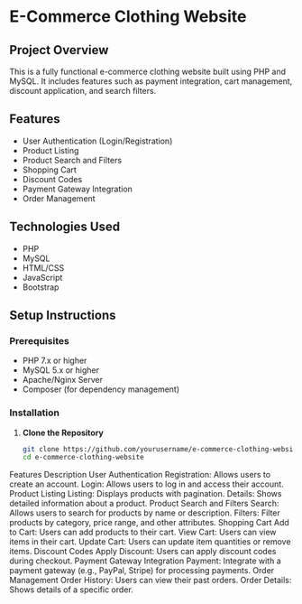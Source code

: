 # E-Commerce Clothing Website

## Project Overview
This is a fully functional e-commerce clothing website built using PHP and MySQL. It includes features such as payment integration, cart management, discount application, and search filters.

## Features
- User Authentication (Login/Registration)
- Product Listing
- Product Search and Filters
- Shopping Cart
- Discount Codes
- Payment Gateway Integration
- Order Management

## Technologies Used
- PHP
- MySQL
- HTML/CSS
- JavaScript
- Bootstrap

## Setup Instructions

### Prerequisites
- PHP 7.x or higher
- MySQL 5.x or higher
- Apache/Nginx Server
- Composer (for dependency management)

### Installation

1. **Clone the Repository**
   ```bash
   git clone https://github.com/yourusername/e-commerce-clothing-website.git
   cd e-commerce-clothing-website


Features Description
User Authentication
Registration: Allows users to create an account.
Login: Allows users to log in and access their account.
Product Listing
Listing: Displays products with pagination.
Details: Shows detailed information about a product.
Product Search and Filters
Search: Allows users to search for products by name or description.
Filters: Filter products by category, price range, and other attributes.
Shopping Cart
Add to Cart: Users can add products to their cart.
View Cart: Users can view items in their cart.
Update Cart: Users can update item quantities or remove items.
Discount Codes
Apply Discount: Users can apply discount codes during checkout.
Payment Gateway Integration
Payment: Integrate with a payment gateway (e.g., PayPal, Stripe) for processing payments.
Order Management
Order History: Users can view their past orders.
Order Details: Shows details of a specific order.
